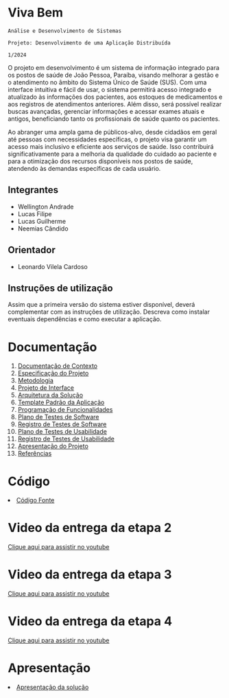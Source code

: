 # Viva Bem

`Análise e Desenvolvimento de Sistemas` 

`Projeto: Desenvolvimento de uma Aplicação Distribuída` 

`1/2024` 

O projeto em desenvolvimento é um sistema de informação integrado para os postos de saúde de João Pessoa, Paraíba, visando melhorar a gestão e o atendimento no âmbito do Sistema Único de Saúde (SUS). Com uma interface intuitiva e fácil de usar, o sistema permitirá acesso integrado e atualizado às informações dos pacientes, aos estoques de medicamentos e aos registros de atendimentos anteriores. Além disso, será possível realizar buscas avançadas, gerenciar informações e acessar exames atuais e antigos, beneficiando tanto os profissionais de saúde quanto os pacientes.

Ao abranger uma ampla gama de públicos-alvo, desde cidadãos em geral até pessoas com necessidades específicas, o projeto visa garantir um acesso mais inclusivo e eficiente aos serviços de saúde. Isso contribuirá significativamente para a melhoria da qualidade do cuidado ao paciente e para a otimização dos recursos disponíveis nos postos de saúde, atendendo às demandas específicas de cada usuário.

## Integrantes

* Wellington Andrade
* Lucas Filipe
* Lucas Guilherme
* Neemias Cândido

## Orientador

* Leonardo Vilela Cardoso

## Instruções de utilização

Assim que a primeira versão do sistema estiver disponível, deverá complementar com as instruções de utilização. Descreva como instalar eventuais dependências e como executar a aplicação.

# Documentação

<ol>
<li><a href="docs/01-Documentação de Contexto.md"> Documentação de Contexto</a></li>
<li><a href="docs/02-Especificação do Projeto.md"> Especificação do Projeto</a></li>
<li><a href="docs/03-Metodologia.md"> Metodologia</a></li>
<li><a href="docs/04-Projeto de Interface.md"> Projeto de Interface</a></li>
<li><a href="docs/05-Arquitetura da Solução.md"> Arquitetura da Solução</a></li>
<li><a href="docs/06-Template Padrão da Aplicação.md"> Template Padrão da Aplicação</a></li>
<li><a href="docs/07-Programação de Funcionalidades.md"> Programação de Funcionalidades</a></li>
<li><a href="docs/08-Plano de Testes de Software.md"> Plano de Testes de Software</a></li>
<li><a href="docs/09-Registro de Testes de Software.md"> Registro de Testes de Software</a></li>
<li><a href="docs/10-Plano de Testes de Usabilidade.md"> Plano de Testes de Usabilidade</a></li>
<li><a href="docs/11-Registro de Testes de Usabilidade.md"> Registro de Testes de Usabilidade</a></li>
<li><a href="docs/12-Apresentação do Projeto.md"> Apresentação do Projeto</a></li>
<li><a href="docs/13-Referências.md"> Referências</a></li>
</ol>

# Código
<li><a href="src/README.md"> Código Fonte</a></li>

# Video da entrega da etapa 2
[Clique aqui para assistir no youtube](https://www.youtube.com/watch?v=XTf2Ft0BzwI&ab_channel=FilipeReis)

# Video da entrega da etapa 3
[Clique aqui para assistir no youtube](https://youtu.be/QQ1dci2-rfA)

# Video da entrega da etapa 4
[Clique aqui para assistir no youtube](https://youtu.be/rF0LmsLAOsw)

# Apresentação

<li><a href="presentation/README.md"> Apresentação da solução</a></li>
